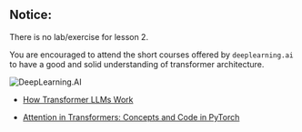 ## Notice:

There is no lab/exercise for lesson 2.

You are encouraged to attend the short courses offered by `deeplearning.ai` to have a good and solid understanding of transformer architecture.

<img src="https://learn.deeplearning.ai/assets/dlai-logo.png" width="auto" alt="DeepLearning.AI"/>

- [How Transformer LLMs Work](https://www.deeplearning.ai/short-courses/how-transformer-llms-work/)

- [Attention in Transformers: Concepts and Code in PyTorch](https://www.deeplearning.ai/short-courses/attention-in-transformers-concepts-and-code-in-pytorch/)
